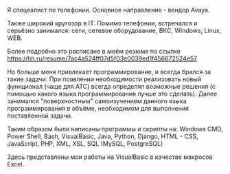 Я спецеалист по телефонии.
Основное направление - вендор Avaya.

Также широкий кругозор в IT. Помимо телефонии, встречался и серьёзно занимался: сети, сетевое оборудование, ВКС, Windows, Linux, WEB.

Более подробно это расписано в моём резюме по ссылке https://hh.ru/resume/7ac4a524ff07d5f03e0039ed1f456672524e57

Но больше меня привлекает программирование, и всегда брался за такие задачи.
При появлении необходимости реализовать новый функционал (чаще для АТС) всегда определял возможные решения (с помощью какого языка программирования лучше это сделать). Далее занимался "поверхностным" самоизучением данного языка программирования в объёме, необходимом для выполнения поставленной задачи.

Таким образом были написаны программы и скрипты на: Windows CMD, Power Shell, Bash, VisualBasic, Java, Python, Django, HTML - CSS, JavaScript, PHP, XML, XSL, SQL (MySQL, PostgreSQL)

Здесь представлены мои работы на VisualBasic в качестве макросов Excel.
